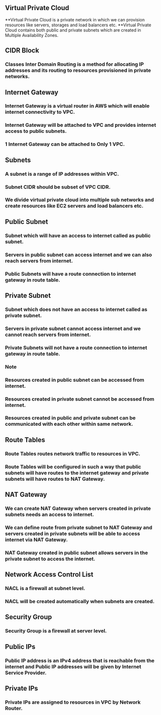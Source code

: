 ## Virtual Private Cloud
**Virtual Private Cloud is a private network in which we can provision resources like servers, storages and load balancers etc.
**Virtual Private Cloud contains both public and private subnets which are created in Multiple Availability Zones.

## CIDR Block
### Classes Inter Domain Routing is a method for allocating IP addresses and its routing to resources provisioned in private networks.

## Internet Gateway
### Internet Gateway is a virtual router in AWS which will enable internet connectivity to VPC.
### Internet Gateway will be attached to VPC and provides internet access to public subnets.
### 1 Internet Gateway can be attached to Only 1 VPC.

## Subnets
### A subnet is a range of IP addresses within VPC.
### Subnet CIDR should be subset of VPC CIDR.
### We divide virtual private cloud into multiple sub networks and create resources like EC2 servers and load balancers etc.

## Public Subnet
### Subnet which will have an access to internet called as public subnet.
### Servers in public subnet can access internet and we can also reach servers from internet.
### Public Subnets will have a route connection to internet gateway in route table.

## Private Subnet
### Subnet which does not have an access to internet called as private subnet.
### Servers in private subnet cannot access internet and we cannot reach servers from internet.
### Private Subnets will not have a route connection to internet gateway in route table.

### Note
### Resources created in public subnet can be accessed from internet.
### Resources created in private subnet cannot be accessed from internet.
### Resources created in public and private subnet can be communicated with each other within same network.

## Route Tables
### Route Tables routes network traffic to resources in VPC.
### Route Tables will be configured in such a way that public subnets will have routes to the internet gateway and private subnets will have routes to NAT Gateway.

## NAT Gateway
### We can create NAT Gateway when servers created in private subnets needs an access to internet.
### We can define route from private subnet to NAT Gateway and servers created in private subnets will be able to access internet via NAT Gateway.
### NAT Gateway created in public subnet allows servers in the private subnet to access the internet.

## Network Access Control List
### NACL is a firewall at subnet level.
### NACL will be created automatically when subnets are created.

## Security Group
### Security Group is a firewall at server level.

## Public IPs
### Public IP address is an IPv4 address that is reachable from the internet and Public IP addresses will be given by Internet Service Provider.

## Private IPs
### Private IPs are assigned to resources in VPC by Network Router.
